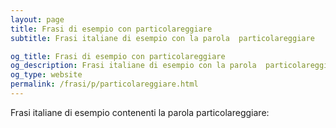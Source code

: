 ```yaml
---
layout: page
title: Frasi di esempio con particolareggiare 
subtitle: Frasi italiane di esempio con la parola  particolareggiare

og_title: Frasi di esempio con particolareggiare 
og_description: Frasi italiane di esempio con la parola  particolareggiare
og_type: website
permalink: /frasi/p/particolareggiare.html
---
```


Frasi italiane di esempio contenenti la parola particolareggiare:


